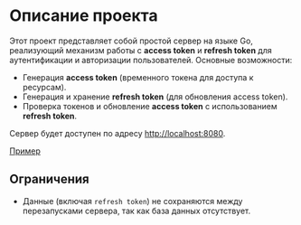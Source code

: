 # Описание проекта

Этот проект представляет собой простой сервер на языке Go, реализующий механизм работы с **access token** и **refresh token** для аутентификации и авторизации пользователей. Основные возможности:
- Генерация **access token** (временного токена для доступа к ресурсам).
- Генерация и хранение **refresh token** (для обновления access token).
- Проверка токенов и обновление **access token** с использованием **refresh token**.

Сервер будет доступен по адресу [http://localhost:8080](http://localhost:8080).

[Пример](example.png)

## Ограничения

- Данные (включая `refresh token`) не сохраняются между перезапусками сервера, так как база данных отсутствует.

